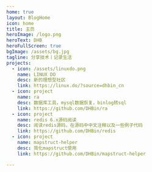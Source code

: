 ```yaml
---
home: true
layout: BlogHome
icon: home
title: 主页
heroImage: /logo.png
heroText: DHB
heroFullScreen: true
bgImage: /assets/bg.jpg
tagline: 分享技术丨记录生活
projects:
  - icon: /assets/linuxdo.png
    name: LINUX DO
    desc: 新的理想型社区
    link: https://linux.do/?source=dhbin_cn
  - icon: project
    name: ra
    desc: 数据库工具，mysql数据恢复，binlog转sql
    link: https://github.com/DHBin/ra
  - icon: project
    name: redis 6.x源码阅读
    desc: 阅读redis源码，在源码中中文注释以及一些例子代码
    link: https://github.com/DHBin/redis
  - icon: project
    name: mapstruct-helper
    desc: 简化mapstruct使用
    link: https://github.com/DHBin/mapstruct-helper

---
```


